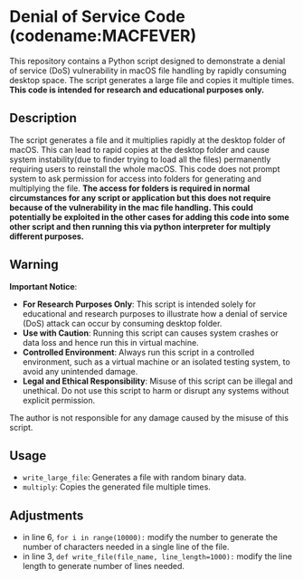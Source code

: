 # Denial of Service Code (codename:MACFEVER)

This repository contains a Python script designed to demonstrate a denial of service (DoS) vulnerability in macOS file handling by rapidly consuming desktop space. The script generates a large file and copies it multiple times. **This code is intended for research and educational purposes only.**

## Description

The script generates a file and it multiplies rapidly at the desktop folder of macOS. This can lead to rapid copies at the desktop folder and cause system instability(due to finder trying to load all the files) permanently requiring users to reinstall the whole macOS. This code does not prompt system to ask permission for access into folders for generating and multiplying the file. **The access for folders is required in normal circumstances for any script or application but this does not require because of the vulnerability in the mac file handling. This could potentially be exploited in the other cases for adding this code into some other script and then running this via python interpreter for multiply different purposes.**

## Warning

**Important Notice**: 

- **For Research Purposes Only**: This script is intended solely for educational and research purposes to illustrate how a denial of service (DoS) attack can occur by consuming desktop folder.
- **Use with Caution**: Running this script can causes system crashes or data loss and hence run this in virtual machine.
- **Controlled Environment**: Always run this script in a controlled environment, such as a virtual machine or an isolated testing system, to avoid any unintended damage.
- **Legal and Ethical Responsibility**: Misuse of this script can be illegal and unethical. Do not use this script to harm or disrupt any systems without explicit permission.

The author is not responsible for any damage caused by the misuse of this script.

## Usage

- `write_large_file`: Generates a file with random binary data.
- `multiply`: Copies the generated file multiple times.

## Adjustments

- in line 6, `for i in range(10000):` modify the number to generate the number of characters needed in a single line of the file.
- in line 3, `def write_file(file_name, line_length=1000):` modify the line length to generate number of lines needed.
